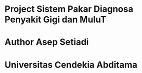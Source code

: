 # Project Sistem Pakar Diagnosa Penyakit Gigi dan MuluT
# Author Asep Setiadi
# Universitas Cendekia Abditama
